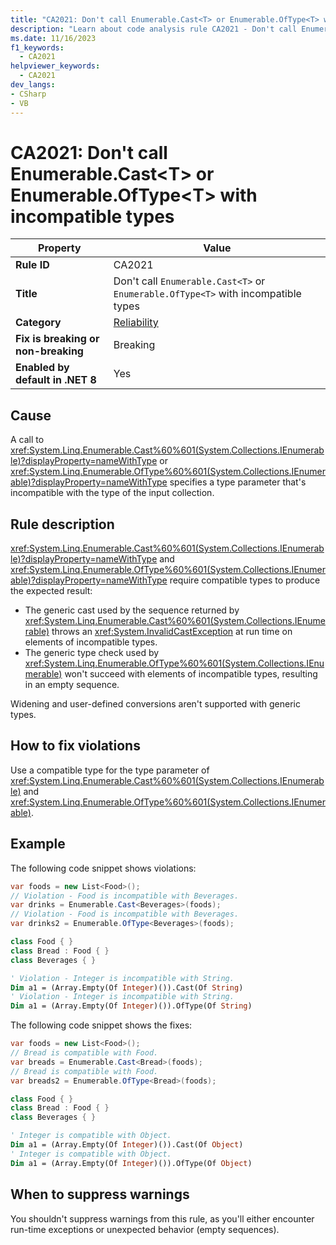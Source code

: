 ```yaml
---
title: "CA2021: Don't call Enumerable.Cast<T> or Enumerable.OfType<T> with incompatible types"
description: "Learn about code analysis rule CA2021 - Don't call Enumerable.Cast<T> or Enumerable.OfType<T> with incompatible types"
ms.date: 11/16/2023
f1_keywords:
  - CA2021
helpviewer_keywords:
  - CA2021
dev_langs:
- CSharp
- VB
---
```

# CA2021: Don't call Enumerable.Cast\<T> or Enumerable.OfType\<T> with incompatible types

| Property                            | Value                                                                    |
|-------------------------------------|--------------------------------------------------------------------------|
| **Rule ID**                         | CA2021                                                                   |
| **Title**                           | Don't call `Enumerable.Cast<T>` or `Enumerable.OfType<T>` with incompatible types |
| **Category**                        | [Reliability](reliability-warnings.md)                                   |
| **Fix is breaking or non-breaking** | Breaking                                                                 |
| **Enabled by default in .NET 8**    | Yes                                                                      |

## Cause

A call to <xref:System.Linq.Enumerable.Cast%60%601(System.Collections.IEnumerable)?displayProperty=nameWithType> or <xref:System.Linq.Enumerable.OfType%60%601(System.Collections.IEnumerable)?displayProperty=nameWithType> specifies a type parameter that's incompatible with the type of the input collection.

## Rule description

<xref:System.Linq.Enumerable.Cast%60%601(System.Collections.IEnumerable)?displayProperty=nameWithType> and <xref:System.Linq.Enumerable.OfType%60%601(System.Collections.IEnumerable)?displayProperty=nameWithType> require compatible types to produce the expected result:

- The generic cast used by the sequence returned by <xref:System.Linq.Enumerable.Cast%60%601(System.Collections.IEnumerable)> throws an <xref:System.InvalidCastException> at run time on elements of incompatible types.
- The generic type check used by <xref:System.Linq.Enumerable.OfType%60%601(System.Collections.IEnumerable)> won't succeed with elements of incompatible types, resulting in an empty sequence.

Widening and user-defined conversions aren't supported with generic types.

## How to fix violations

Use a compatible type for the type parameter of <xref:System.Linq.Enumerable.Cast%60%601(System.Collections.IEnumerable)> and <xref:System.Linq.Enumerable.OfType%60%601(System.Collections.IEnumerable)>.

## Example

The following code snippet shows violations:

```csharp
var foods = new List<Food>();
// Violation - Food is incompatible with Beverages.
var drinks = Enumerable.Cast<Beverages>(foods);
// Violation - Food is incompatible with Beverages.
var drinks2 = Enumerable.OfType<Beverages>(foods);

class Food { }
class Bread : Food { }
class Beverages { }
```

```vb
' Violation - Integer is incompatible with String.
Dim a1 = (Array.Empty(Of Integer)()).Cast(Of String)
' Violation - Integer is incompatible with String.
Dim a1 = (Array.Empty(Of Integer)()).OfType(Of String)
```

The following code snippet shows the fixes:

```csharp
var foods = new List<Food>();
// Bread is compatible with Food.
var breads = Enumerable.Cast<Bread>(foods);
// Bread is compatible with Food.
var breads2 = Enumerable.OfType<Bread>(foods);

class Food { }
class Bread : Food { }
class Beverages { }
```

```vb
' Integer is compatible with Object.
Dim a1 = (Array.Empty(Of Integer)()).Cast(Of Object)
' Integer is compatible with Object.
Dim a1 = (Array.Empty(Of Integer)()).OfType(Of Object)
```

## When to suppress warnings

You shouldn't suppress warnings from this rule, as you'll either encounter run-time exceptions or unexpected behavior (empty sequences).
